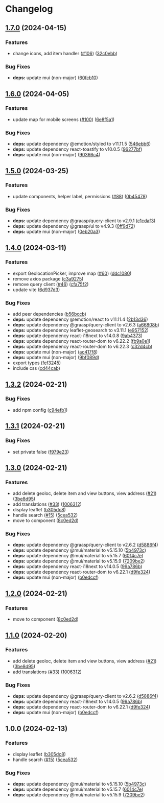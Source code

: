 # Changelog

## [1.7.0](https://github.com/graasp/graasp-map/compare/v1.6.0...v1.7.0) (2024-04-15)


### Features

* change icons, add item handler ([#106](https://github.com/graasp/graasp-map/issues/106)) ([32c0ebb](https://github.com/graasp/graasp-map/commit/32c0ebb56dbec14d2be73d839a3eb1a89145e33b))


### Bug Fixes

* **deps:** update mui (non-major) ([60fcb10](https://github.com/graasp/graasp-map/commit/60fcb10b90174338b2f2355013322cc2a5700451))

## [1.6.0](https://github.com/graasp/graasp-map/compare/v1.5.0...v1.6.0) (2024-04-05)


### Features

* update map for mobile screens ([#100](https://github.com/graasp/graasp-map/issues/100)) ([6e8f5a1](https://github.com/graasp/graasp-map/commit/6e8f5a1c99b90cdf9a79721c68b0b4f5ab652e16))


### Bug Fixes

* **deps:** update dependency @emotion/styled to v11.11.5 ([546ebb6](https://github.com/graasp/graasp-map/commit/546ebb6380a65fa01453a6d4f06b6b55d03087bb))
* **deps:** update dependency react-toastify to v10.0.5 ([96277bf](https://github.com/graasp/graasp-map/commit/96277bf669b2e0c31c01aa53329b4c44ead449e8))
* **deps:** update mui (non-major) ([90366c4](https://github.com/graasp/graasp-map/commit/90366c40a17dcc99fc3d1c03f4801b295472182e))

## [1.5.0](https://github.com/graasp/graasp-map/compare/v1.4.0...v1.5.0) (2024-03-25)


### Features

* update components, helper label, permissions ([#88](https://github.com/graasp/graasp-map/issues/88)) ([0b45478](https://github.com/graasp/graasp-map/commit/0b45478bfccafbf91fe01c8069e9775d21119c75))


### Bug Fixes

* **deps:** update dependency @graasp/query-client to v2.9.1 ([c1cdaf3](https://github.com/graasp/graasp-map/commit/c1cdaf3b10496dd36707596c6accb04e561c1034))
* **deps:** update dependency @graasp/ui to v4.9.3 ([0ff9d72](https://github.com/graasp/graasp-map/commit/0ff9d72d6434ebf76f97ca36471f63ba3197daa0))
* **deps:** update mui (non-major) ([0eb20a3](https://github.com/graasp/graasp-map/commit/0eb20a3839c806c7128460997fa8be995a5bf53e))

## [1.4.0](https://github.com/graasp/graasp-map/compare/v1.3.2...v1.4.0) (2024-03-11)


### Features

* export GeolocationPicker, improve map ([#60](https://github.com/graasp/graasp-map/issues/60)) ([ddc1080](https://github.com/graasp/graasp-map/commit/ddc1080a92943439038f81e098f8cfdde9cb8f0f))
* remove axios package ([c3a9275](https://github.com/graasp/graasp-map/commit/c3a9275df4d7271a18e23368f6737bd1acedaba9))
* remove query client ([#46](https://github.com/graasp/graasp-map/issues/46)) ([cfa75f2](https://github.com/graasp/graasp-map/commit/cfa75f2d6a449a2e790d621e321c22b2576cdef2))
* update vite ([6d937d3](https://github.com/graasp/graasp-map/commit/6d937d3ae41f4a9c71b4624460df15b794819781))


### Bug Fixes

* add peer dependencies ([b56bccb](https://github.com/graasp/graasp-map/commit/b56bccbcb09c49bb5f824e6ae15afc85680dc73d))
* **deps:** update dependency @emotion/react to v11.11.4 ([2b13d36](https://github.com/graasp/graasp-map/commit/2b13d36dac28520729ef92f000df45db4cd7abc9))
* **deps:** update dependency @graasp/query-client to v2.6.3 ([a66808b](https://github.com/graasp/graasp-map/commit/a66808b79b9dc0102b1a8698bea60ae63242e58c))
* **deps:** update dependency leaflet-geosearch to v3.11.1 ([e957152](https://github.com/graasp/graasp-map/commit/e9571527bcdb1e54c7846fe981b1403639bc0b68))
* **deps:** update dependency react-i18next to v14.0.8 ([9ab4373](https://github.com/graasp/graasp-map/commit/9ab43733e8e0b221e642939479c9b379c51bac46))
* **deps:** update dependency react-router-dom to v6.22.2 ([fb9a0e1](https://github.com/graasp/graasp-map/commit/fb9a0e140409b2ac17c3fe6a71147c09cc71cd72))
* **deps:** update dependency react-router-dom to v6.22.3 ([c32d4cb](https://github.com/graasp/graasp-map/commit/c32d4cb6fc5e6e0b5e87bba8b551c29677549f20))
* **deps:** update mui (non-major) ([ac417f8](https://github.com/graasp/graasp-map/commit/ac417f8292aa43b856b80d62578c9705878545d4))
* **deps:** update mui (non-major) ([9bf089d](https://github.com/graasp/graasp-map/commit/9bf089d851dc38966c8668a36f509c2325f4b9af))
* export types ([fef3245](https://github.com/graasp/graasp-map/commit/fef324502b5adb8e4510b9691cc393a0f07a6cc5))
* include css ([cd44cab](https://github.com/graasp/graasp-map/commit/cd44cabeab26232541ae5d201b6181196a4980eb))

## [1.3.2](https://github.com/graasp/graasp-map/compare/v1.3.1...v1.3.2) (2024-02-21)


### Bug Fixes

* add npm config ([c94efb1](https://github.com/graasp/graasp-map/commit/c94efb107e412b629a88f665ddfa0a2331f7f3c8))

## [1.3.1](https://github.com/graasp/graasp-map/compare/v1.3.0...v1.3.1) (2024-02-21)


### Bug Fixes

* set private false ([f979e23](https://github.com/graasp/graasp-map/commit/f979e235ff423f9160b0876ce0e521a0b134958e))

## [1.3.0](https://github.com/graasp/graasp-map/compare/v1.2.0...v1.3.0) (2024-02-21)


### Features

* add delete geoloc, delete item and view buttons, view address ([#21](https://github.com/graasp/graasp-map/issues/21)) ([3be8d95](https://github.com/graasp/graasp-map/commit/3be8d957e84e81e21de5f613d8e0b81147198f93))
* add translations ([#33](https://github.com/graasp/graasp-map/issues/33)) ([1006312](https://github.com/graasp/graasp-map/commit/100631287c6c39e3a61894c6af6faa904f8ee745))
* display leaflet ([b305dc8](https://github.com/graasp/graasp-map/commit/b305dc846b1fb8f3096b6e8a5c67fdead69353ef))
* handle search ([#15](https://github.com/graasp/graasp-map/issues/15)) ([5cea532](https://github.com/graasp/graasp-map/commit/5cea532b066d0a0717479a9429737cf1c86bf0fb))
* move to component ([8c0ed2d](https://github.com/graasp/graasp-map/commit/8c0ed2df32dba45c4a60b4e8f4d704913e6cb8a0))


### Bug Fixes

* **deps:** update dependency @graasp/query-client to v2.6.2 ([d5886f4](https://github.com/graasp/graasp-map/commit/d5886f4c7e07166f3def3e666bbb8a772812e3d3))
* **deps:** update dependency @mui/material to v5.15.10 ([5b4973c](https://github.com/graasp/graasp-map/commit/5b4973c5a6b97a9f6564dd26aa107e915011aabb))
* **deps:** update dependency @mui/material to v5.15.7 ([6014c7e](https://github.com/graasp/graasp-map/commit/6014c7e1dcb66628f6b3db5b093dd20303424211))
* **deps:** update dependency @mui/material to v5.15.9 ([7209be2](https://github.com/graasp/graasp-map/commit/7209be2f4ca2cc4739a5e47d3e2be59b7af614b7))
* **deps:** update dependency react-i18next to v14.0.5 ([99a786b](https://github.com/graasp/graasp-map/commit/99a786bdf3701c59f4782f50db2bd2f7dfb49f31))
* **deps:** update dependency react-router-dom to v6.22.1 ([d9fe324](https://github.com/graasp/graasp-map/commit/d9fe324f3d7f56a19bb0188b1d3963244d6e906d))
* **deps:** update mui (non-major) ([b0edccf](https://github.com/graasp/graasp-map/commit/b0edccfff672f9fb8bbe3854476184a2f1f07404))

## [1.2.0](https://github.com/graasp/graasp-map/compare/v1.1.0...v1.2.0) (2024-02-21)


### Features

* move to component ([8c0ed2d](https://github.com/graasp/graasp-map/commit/8c0ed2df32dba45c4a60b4e8f4d704913e6cb8a0))

## [1.1.0](https://github.com/graasp/graasp-map/compare/v1.0.0...v1.1.0) (2024-02-20)


### Features

* add delete geoloc, delete item and view buttons, view address ([#21](https://github.com/graasp/graasp-map/issues/21)) ([3be8d95](https://github.com/graasp/graasp-map/commit/3be8d957e84e81e21de5f613d8e0b81147198f93))
* add translations ([#33](https://github.com/graasp/graasp-map/issues/33)) ([1006312](https://github.com/graasp/graasp-map/commit/100631287c6c39e3a61894c6af6faa904f8ee745))


### Bug Fixes

* **deps:** update dependency @graasp/query-client to v2.6.2 ([d5886f4](https://github.com/graasp/graasp-map/commit/d5886f4c7e07166f3def3e666bbb8a772812e3d3))
* **deps:** update dependency react-i18next to v14.0.5 ([99a786b](https://github.com/graasp/graasp-map/commit/99a786bdf3701c59f4782f50db2bd2f7dfb49f31))
* **deps:** update dependency react-router-dom to v6.22.1 ([d9fe324](https://github.com/graasp/graasp-map/commit/d9fe324f3d7f56a19bb0188b1d3963244d6e906d))
* **deps:** update mui (non-major) ([b0edccf](https://github.com/graasp/graasp-map/commit/b0edccfff672f9fb8bbe3854476184a2f1f07404))

## 1.0.0 (2024-02-13)


### Features

* display leaflet ([b305dc8](https://github.com/graasp/graasp-map/commit/b305dc846b1fb8f3096b6e8a5c67fdead69353ef))
* handle search ([#15](https://github.com/graasp/graasp-map/issues/15)) ([5cea532](https://github.com/graasp/graasp-map/commit/5cea532b066d0a0717479a9429737cf1c86bf0fb))


### Bug Fixes

* **deps:** update dependency @mui/material to v5.15.10 ([5b4973c](https://github.com/graasp/graasp-map/commit/5b4973c5a6b97a9f6564dd26aa107e915011aabb))
* **deps:** update dependency @mui/material to v5.15.7 ([6014c7e](https://github.com/graasp/graasp-map/commit/6014c7e1dcb66628f6b3db5b093dd20303424211))
* **deps:** update dependency @mui/material to v5.15.9 ([7209be2](https://github.com/graasp/graasp-map/commit/7209be2f4ca2cc4739a5e47d3e2be59b7af614b7))
